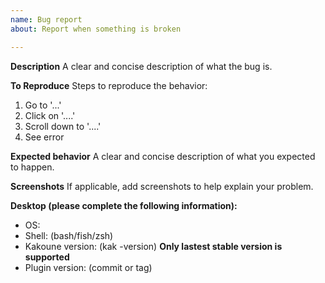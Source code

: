 ```yaml
---
name: Bug report
about: Report when something is broken

---
```


**Description**
A clear and concise description of what the bug is.

**To Reproduce**
Steps to reproduce the behavior:
1. Go to '...'
2. Click on '....'
3. Scroll down to '....'
4. See error

**Expected behavior**
A clear and concise description of what you expected to happen.

**Screenshots**
If applicable, add screenshots to help explain your problem.

**Desktop (please complete the following information):**
 - OS:
 - Shell: (bash/fish/zsh)
 - Kakoune version: (kak -version) **Only lastest stable version is supported**
 - Plugin version: (commit or tag)
